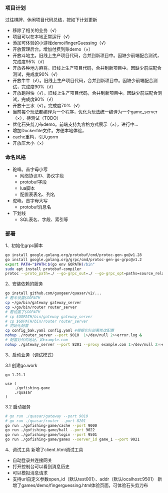 ### 项目计划

过往棋牌、休闲项目代码总结，按如下计划更新
- 移除了相关的业务（√）
- 项目可以在本地正常运行（√）
- 添加可体验的小游戏demo/fingerGuessing（√）
- 开放管理后台。增加付费到账demo（×）
- 开放斗地主。旧线上生产项目代码，合并到新项目中。因缺少前端配合测试，完成度95%（√）
- 开放各种地方麻将。旧线上生产项目代码，合并到新项目中。因缺少前端配合测试，完成度90%（√）
- 开放牛牛（√）。旧线上生产项目代码，合并到新项目中。因缺少前端配合测试，完成度90%（√）
- 开放跑得快（√）。旧线上生产项目代码，合并到新项目中。因缺少前端配合测试，完成度90%（√）
- 开放十三水（√）。完成度70%（√）
- 当前每个玩法都编译为一个程序，优化为玩法统一编译为一个game_server（×），待测试（TODO）
- 优化石头剪刀布demo。前端支持九宫格方式展示（×），进行中...
- 增加Dockerfile文件。方便本地体验，
- cache重构，引入gorm
- 开放压大小（×）


### 命名风格

- 驼峰。首字母小写
	- 网络协议ID、协议字段
	- protobuf字段
	- lua脚本
	- 配置表表名、列名
- 驼峰。首字母大写
	- protobuf消息名
- 下划线
	- SQL表名、字段、索引等

### 部署

1、初始化grpc脚本
```sh
go install google.golang.org/protobuf/cmd/protoc-gen-go@v1.28
go install google.golang.org/grpc/cmd/protoc-gen-go-grpc@v1.2
export PATH="$PATH:$(go env GOPATH)/bin"
sudo apt install protobuf-compiler
protoc --proto_path=./ --go-grpc_out=./ --go-grpc_opt=paths=source_relative --go_out=./ --go_opt=paths=source_relative internal/pb/*.proto
```
2、安装依赖的服务
```sh
go install github.com/guogeer/quasar/v2/...
# 若未设置$GOPATH
cp ~/go/bin/gateway gateway_server
cp ~/go/bin/router router_server
# 若设置了$GOPATH
# cp $GOPATH/bin/gateway gateway_server
# cp $GOPATH/bin/router router_server
# 初始化配置
cp config_bak.yaml config.yaml #根据实际部署修改配置
nohup ./router_server --port 9010  1>/dev/null 2>>error.log &
# 配置对外的地址，如example.com
nohup ./gateway_server --port 8201 --proxy example.com 1>/dev/null 2>>error.log &
```
3、启动业务（调试模式）

3.1 创建go.work
```
go 1.21.1

use (
	./gofishing-game
	./quasar
)

```
3.2 启动服务
```sh
# go run ./quasar/gateway --port 9010 
# go run ./quasar/router --port 8201
go run ./gofishing-game/cache --port 9000
go run ./gofishing-game/hall --port 9022
go run ./gofishing-game/login --port 9501
go run ./gofishing-game/games --server_id game_1 --port 9021
```
4、调试工具
新增了client.html调试工具
- 自动登录并连接网关
- 打开控制台可以看到消息历史
- 可以模拟消息请求
- 支持url自定义参数open_id（默认test001）、addr（默认localhost:9501）
新增了games/demo/fingerguessing.html体验页面，可体验石头剪刀布
